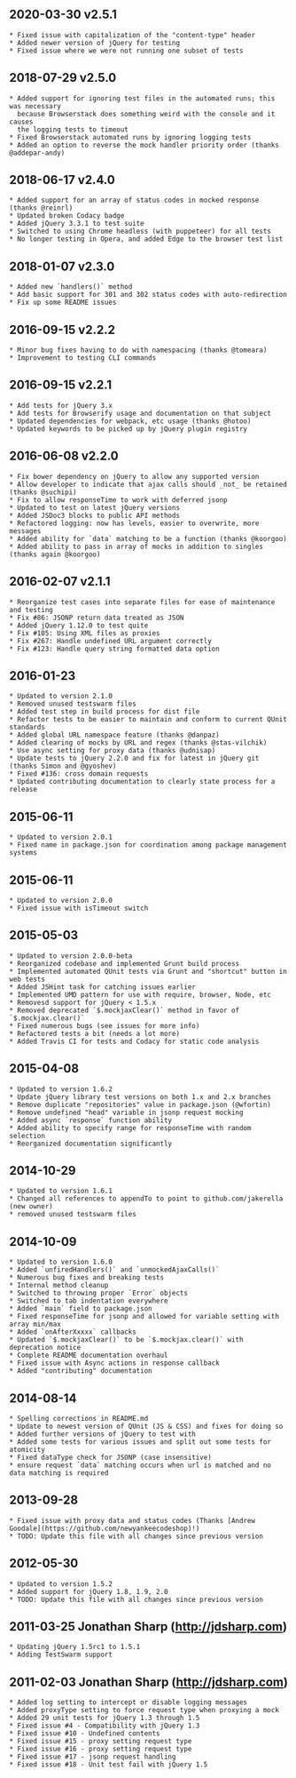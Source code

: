 ## 2020-03-30 v2.5.1
    * Fixed issue with capitalization of the "content-type" header
    * Added newer version of jQuery for testing
    * Fixed issue where we were not running one subset of tests

## 2018-07-29 v2.5.0
    * Added support for ignoring test files in the automated runs; this was necessary
      because Browserstack does something weird with the console and it causes
      the logging tests to timeout
    * Fixed Browserstack automated runs by ignoring logging tests
    * Added an option to reverse the mock handler priority order (thanks @addepar-andy)

## 2018-06-17 v2.4.0
    * Added support for an array of status codes in mocked response (thanks @reinrl)
    * Updated broken Codacy badge
    * Added jQuery 3.3.1 to test suite
    * Switched to using Chrome headless (with puppeteer) for all tests
    * No longer testing in Opera, and added Edge to the browser test list

## 2018-01-07 v2.3.0
    * Added new `handlers()` method
    * Add basic support for 301 and 302 status codes with auto-redirection
    * Fix up some README issues

## 2016-09-15 v2.2.2
    * Minor bug fixes having to do with namespacing (thanks @tomeara)
    * Improvement to testing CLI commands

## 2016-09-15 v2.2.1
    * Add tests for jQuery 3.x
    * Add tests for Browserify usage and documentation on that subject
    * Updated dependencies for webpack, etc usage (thanks @hotoo)
    * Updated keywords to be picked up by jQuery plugin registry

## 2016-06-08 v2.2.0
    * Fix bower dependency on jQuery to allow any supported version
    * Allow developer to indicate that ajax calls should _not_ be retained (thanks @suchipi)
    * Fix to allow responseTime to work with deferred jsonp
    * Updated to test on latest jQuery versions
    * Added JSDoc3 blocks to public API methods
    * Refactored logging: now has levels, easier to overwrite, more messages
    * Added ability for `data` matching to be a function (thanks @koorgoo)
    * Added ability to pass in array of mocks in addition to singles (thanks again @koorgoo)

## 2016-02-07 v2.1.1
	* Reorganize test cases into separate files for ease of maintenance and testing
	* Fix #86: JSONP return data treated as JSON
	* Added jQuery 1.12.0 to test quite
	* Fix #105: Using XML files as proxies
	* Fix #267: Handle undefined URL argument correctly
	* Fix #123: Handle query string formatted data option

## 2016-01-23
    * Updated to version 2.1.0
    * Removed unused testswarm files
    * Added test step in build process for dist file
    * Refactor tests to be easier to maintain and conform to current QUnit standards
    * Added global URL namespace feature (thanks @danpaz)
    * Added clearing of mocks by URL and regex (thanks @stas-vilchik)
    * Use async setting for proxy data (thanks @udnisap)
    * Update tests to jQuery 2.2.0 and fix for latest in jQuery git (thanks Simon and @gyoshev)
    * Fixed #136: cross domain requests
    * Updated contributing documentation to clearly state process for a release

## 2015-06-11
    * Updated to version 2.0.1
    * Fixed name in package.json for coordination among package management systems

## 2015-06-11
    * Updated to version 2.0.0
    * Fixed issue with isTimeout switch

## 2015-05-03
    * Updated to version 2.0.0-beta
    * Reorganized codebase and implemented Grunt build process
    * Implemented automated QUnit tests via Grunt and "shortcut" button in web tests
    * Added JSHint task for catching issues earlier
    * Implemented UMD pattern for use with require, browser, Node, etc
    * Removesd support for jQuery < 1.5.x
    * Removed deprecated `$.mockjaxClear()` method in favor of `$.mockjax.clear()`
    * Fixed numerous bugs (see issues for more info)
    * Refactored tests a bit (needs a lot more)
    * Added Travis CI for tests and Codacy for static code analysis

## 2015-04-08
    * Updated to version 1.6.2
    * Update jQuery library test versions on both 1.x and 2.x branches
    * Remove duplicate "repositories" value in package.json (@wfortin)
    * Remove undefined "head" variable in jsonp request mocking
    * Added async `response` function ability
    * Added ability to specify range for responseTime with random selection
    * Reorganized documentation significantly

## 2014-10-29
    * Updated to version 1.6.1
    * Changed all references to appendTo to point to github.com/jakerella (new owner)
    * removed unused testswarm files

## 2014-10-09
    * Updated to version 1.6.0
    * Added `unfiredHandlers()` and `unmockedAjaxCalls()`
    * Numerous bug fixes and breaking tests
    * Internal method cleanup
    * Switched to throwing proper `Error` objects
    * Switched to tab indentation everywhere
    * Added `main` field to package.json
    * Fixed responseTime for jsonp and allowed for variable setting with array min/max
    * Added `onAfterXxxxx` callbacks
    * Updated `$.mockjaxClear()` to be `$.mockjax.clear()` with deprecation notice
    * Complete README documentation overhaul
    * Fixed issue with Async actions in response callback
    * Added "contributing" documentation

## 2014-08-14
    * Spelling corrections in README.md
    * Update to newest version of QUnit (JS & CSS) and fixes for doing so
    * Added further versions of jQuery to test with
    * Added some tests for various issues and split out some tests for atomicity
    * Fixed dataType check for JSONP (case insensitive)
    * ensure request `data` matching occurs when url is matched and no data matching is required

## 2013-09-28
	* Fixed issue with proxy data and status codes (Thanks [Andrew Goodale](https://github.com/newyankeecodeshop)!)
	* TODO: Update this file with all changes since previous version

## 2012-05-30
	* Updated to version 1.5.2
	* Added support for jQuery 1.8, 1.9, 2.0
	* TODO: Update this file with all changes since previous version

## 2011-03-25   Jonathan Sharp (http://jdsharp.com)
    * Updating jQuery 1.5rc1 to 1.5.1
	* Adding TestSwarm support

## 2011-02-03	Jonathan Sharp (http://jdsharp.com)
	* Added log setting to intercept or disable logging messages
	* Added proxyType setting to force request type when proxying a mock
	* Added 29 unit tests for jQuery 1.3 through 1.5
	* Fixed issue #4 - Compatibility with jQuery 1.3
	* Fixed issue #10 - Undefined contents
	* Fixed issue #15 - proxy setting request type
	* Fixed issue #16 - proxy setting request type
	* Fixed issue #17 - jsonp request handling
	* Fixed issue #18 - Unit test fail with jQuery 1.5
